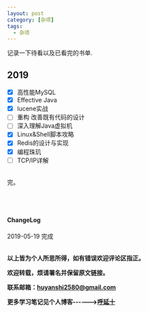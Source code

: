 ```yaml
---
layout: post
category: [杂项]
tags:
  - 杂项
---
```



记录一下待看以及已看完的书单.

## 2019

- [x] 高性能MySQL
- [x] Effective Java
- [x] lucene实战
- [ ] 重构 改善既有代码的设计
- [ ] 深入理解Java虚拟机
- [x] Linux&Shell脚本攻略
- [x] Redis的设计与实现
- [x] 编程珠玑
- [ ] TCP/IP详解
<br>
完。
<br>
<br>
<br>
<br>
<h4>ChangeLog</h4>
2019-05-19 完成
<br>
<br>


**以上皆为个人所思所得，如有错误欢迎评论区指正。**


**欢迎转载，烦请署名并保留原文链接。**


**联系邮箱：huyanshi2580@gmail.com**


**更多学习笔记见个人博客------><a href="{{ site.baseurl }}/">呼延十</a>**
